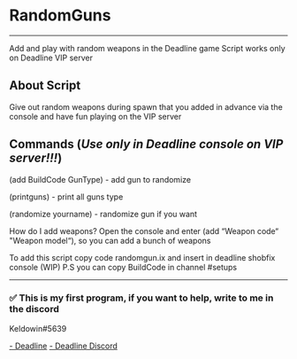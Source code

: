 # RandomGuns
____
Add and play with random weapons in the Deadline game
Script works only on Deadline VIP server

About Script
-----------
Give out random weapons during spawn that you added in advance 
via the console and have fun playing on the VIP server

Commands (*Use only in Deadline console on VIP server!!!*)
-----------
(add BuildCode GunType) - add gun to randomize

(printguns) - print all guns type

(randomize yourname) - randomize gun if you want

How do I add weapons?
Open the console and enter (add “Weapon code“ "Weapon model“), so you can add a bunch of weapons

To add this script copy code randomgun.ix and insert in deadline shobfix console (WIP)
P.S you can copy BuildCode in channel #setups
____
### :white_check_mark: This is my first program, if you want to help, write to me in the discord
Keldowin#5639

[- Deadline](https://www.roblox.com/games/3837841034/0-21-6-Deadline)
[- Deadline Discord](https://discord.gg/KZMGnVY6Zt)


